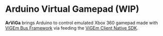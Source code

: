 ﻿# Arduino Virtual Gamepad (WIP)
**ArViGa** brings Arduino to control emulated Xbox 360 gamepad made with [ViGEm Bus Framework](https://github.com/ViGEm/ViGEmBus) via feeding the [ViGEm Client Native SDK](https://github.com/ViGEm/ViGEmClient).
